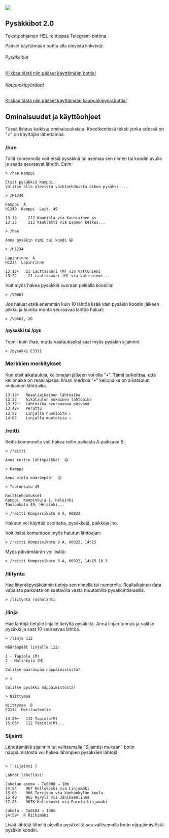![](https://i.imgur.com/CJqZIgK.png)

## Pysäkkibot 2.0

Tekstipohjainen HSL reittiopas Telegram-bottina.

Pääset käyttämään bottia alla olevista linkeistä:

###### Pysäkkibot
[Klikkaa tästä niin pääset käyttämään bottia!](http://t.me/pysakkibot)
###### Kaupunkipyöräbot
[Klikkaa tästä niin pääset käyttämään kaupunkipyöräbottia!](http://t.me/kaupunkipyorabot)

## Ominaisuudet ja käyttöohjeet

Tässä listaus kaikista ominaisuuksista:
Koodikentissä teksti jonka edessä on ">" on käyttäjän lähettämää.

### /hae

Tällä komennolla voit etsiä pysäkkiä tai asemaa sen nimen tai koodin avulla ja saada seuraavat lähdöt. Esim:
```
> /hae Kamppi

Etsit pysäkkiä Kamppi.
Valitse alla olevista vaihtoehdoista oikea pysäkki!...

> /H1249

Kamppi  A
H1249  Kamppi  Lait. 49

13:18‌‌‎     212‌‌‎ Kauniala via Kauniainen as.
13:35‌‌‎     213‌‌‎ Kauklahti via Espoon keskus...
```
```
> /hae

Anna pysäkin nimi tai koodi 😄

> /H1234

Lapinrinne  A
H1234  Lapinrinne

13:12‌‌‎•‌‌‎   21‌‌‎ Lauttasaari (M) via Vattuniemi
13:22‌‌‎     21‌‌‎ Lauttasaari (M) via Vattuniemi...
```
Voit myös hakea pysäkkiä suoraan pelkällä koodilla:
```
> /V0661
```
Jos haluat etsiä enemmän kuin 10 lähtöä lisää vain pysäkin koodin jälkeen pilkku ja kuinka monta seuraavaa lähtöä haluat:
```
> /V0662, 20
```

#### /pysakki tai /pys
Toimii kuin /hae, mutta vastaukseksi saat myös pysäkin sijainnin.
```
> /pysakki E3311
```

### Merkkien merkitykset
Kun etsit aikatauluja, kellonajan jälkeen voi olla "•". Tämä tarkoittaa, että kellonaika on reaaliajassa. Ilman merkkiä "•" kellonaika on aikataulun mukainen lähtöaika.
```
13:12‌‌‎•‌‌‎   Reaaliaikainen lähtöaika
13:22‌‌‎    Aikataulun mukainen lähtöaika
13:32‌‌‎⁺¹‌‌‎  Lähtöaika seuraavana päivänä
13:42‌‌‎×‏‏‎   Peruttu
13:52‌‌‎    Linjalla huomioita ℹ️
14:02    Linjalla muutoksia ⚠️
```

### /reitti
Reitti-komennolla voit hakea reitin paikasta A paikkaan B:
```
> /reitti

Anna reitin lähtöpaikka!  😃

> Kamppi

Anna vielä määränpää!  😉

> Töölönkatu 49

Reittiehdotukset
Kamppi, Kampinkuja 1, Helsinki
Töölönkatu 49, Helsinki...
```
```
> /reitti Kompassikatu 9 A, H0822
```
Hakuun voi käyttää osoittetia, pysäkkejä, paikkoja jne.

Voit lisätä komentoon myös halutun lähtöajan:
```
> /reitti Kompassikatu 9 A, H0822, 14:15
```
Myös päivämäärän voi lisätä:
```
> /reitti Kompassikatu 9 A, H0822, 14:15 10.3
```
### /liitynta
Hae liityntäpysäköinnin tietoja sen nimellä tai numerolla. Realiaikainen data vapaista paikoista on saatavilla vasta muutamilla pysäköintialueilla.
```
> /liitynta ruoholahti
```
### /linja
Hae lähtöjä tietylle linjalle tietyltä pysäkiltä. Anna linjan tunnus ja valitse pysäkki ja saat 10 seuraavaa lähtöä.
```
> /linja 112

Määränpäät linjalle 112:

1 - Tapiola (M)
2 - Matinkylä (M)

Valitse määränpää näppäimistöstä!

> 1

Valitse pysäkki näppäimistöstä!

> Niittymaa

Niittymaa  B
E2134  Merituulentie

14:50‌‌‎•‌‌‎   112‌‌‎ Tapiola(M)
15:05‌‌‎•‌‌‎   112‌‌‎ Tapiola(M)...
```
### Sijainti
Lähettämällä sijainnin tai valitsemalla "Sijaintisi mukaan" botin näppäimistöstä voi hakea lähimpien pysäkkien lähtöjä.
```

> [ sijainti ]

Lähdöt lähelläsi:

Jokelan asema - Tu6000 → 10m
14:54    967 Kellokoski via Linjamäki
15:03    966 Terrisuo via Vanhankylän koulu
15:40    965 Hyrylä via Jäniksenlinna
17:25    967K Kellokoski via Purola-Linjamäki

Jokela - Tu0104 → 108m
14:59•  R Riihimäki

```
Lisää lähtöjä lähellä olevilta pysäkeiltä saa valitsemalla botin näppäimistöstä pysäkin koodin.

